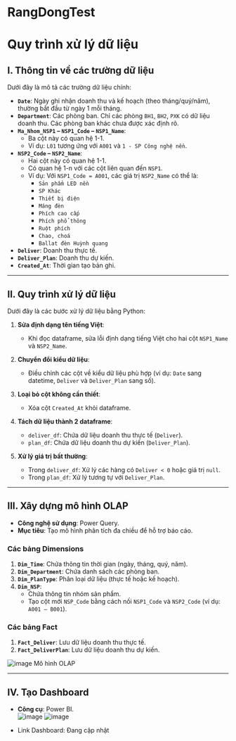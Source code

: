 # RangDongTest
# Quy trình xử lý dữ liệu

## I. Thông tin về các trường dữ liệu
Dưới đây là mô tả các trường dữ liệu chính:

- **`Date`**: Ngày ghi nhận doanh thu và kế hoạch (theo tháng/quý/năm), thường bắt đầu từ ngày 1 mỗi tháng.
- **`Department`**: Các phòng ban. Chỉ các phòng `BH1`, `BH2`, `PXK` có dữ liệu doanh thu. Các phòng ban khác chưa được xác định rõ.
- **`Ma_Nhom_NSP1` – `NSP1_Code` – `NSP1_Name`**:  
  - Ba cột này có quan hệ 1-1.  
  - Ví dụ: `L01` tương ứng với `A001` và `1 - SP Công nghệ nền`.
- **`NSP2_Code` – `NSP2_Name`**:  
  - Hai cột này có quan hệ 1-1.  
  - Có quan hệ 1-n với các cột liên quan đến `NSP1`.  
  - Ví dụ: Với `NSP1_Code = A001`, các giá trị `NSP2_Name` có thể là:  
    - `Sản phẩm LED nền`  
    - `SP Khác`  
    - `Thiết bị điện`  
    - `Máng đèn`  
    - `Phích cao cấp`  
    - `Phích phổ thông`  
    - `Ruột phích`  
    - `Chao, choá`  
    - `Ballat đèn Huỳnh quang`
- **`Deliver`**: Doanh thu thực tế.  
- **`Deliver_Plan`**: Doanh thu dự kiến.  
- **`Created_At`**: Thời gian tạo bản ghi.

---

## II. Quy trình xử lý dữ liệu
Dưới đây là các bước xử lý dữ liệu bằng Python:

1. **Sửa định dạng tên tiếng Việt**:  
   - Khi đọc dataframe, sửa lỗi định dạng tiếng Việt cho hai cột `NSP1_Name` và `NSP2_Name`.

2. **Chuyển đổi kiểu dữ liệu**:  
   - Điều chỉnh các cột về kiểu dữ liệu phù hợp (ví dụ: `Date` sang datetime, `Deliver` và `Deliver_Plan` sang số).

3. **Loại bỏ cột không cần thiết**:  
   - Xóa cột `Created_At` khỏi dataframe.

4. **Tách dữ liệu thành 2 dataframe**:  
   - `deliver_df`: Chứa dữ liệu doanh thu thực tế (`Deliver`).  
   - `plan_df`: Chứa dữ liệu doanh thu dự kiến (`Deliver_Plan`).

5. **Xử lý giá trị bất thường**:  
   - Trong `deliver_df`: Xử lý các hàng có `Deliver < 0` hoặc giá trị `null`.  
   - Trong `plan_df`: Xử lý tương tự với `Deliver_Plan`.

---

## III. Xây dựng mô hình OLAP
- **Công nghệ sử dụng**: Power Query.  
- **Mục tiêu**: Tạo mô hình phân tích đa chiều để hỗ trợ báo cáo.

### Các bảng Dimensions
1. **`Dim_Time`**: Chứa thông tin thời gian (ngày, tháng, quý, năm).  
2. **`Dim_Department`**: Chứa danh sách các phòng ban.  
3. **`Dim_PlanType`**: Phân loại dữ liệu (thực tế hoặc kế hoạch).  
4. **`Dim_NSP`**:  
   - Chứa thông tin nhóm sản phẩm.  
   - Tạo cột mới `NSP_Code` bằng cách nối `NSP1_Code` và `NSP2_Code` (ví dụ: `A001 – B001`).

### Các bảng Fact
1. **`Fact_Deliver`**: Lưu dữ liệu doanh thu thực tế.  
2. **`Fact_DeliverPlan`**: Lưu dữ liệu doanh thu dự kiến.

![image](https://github.com/user-attachments/assets/be21d3bd-e69a-462a-a139-b6279537007e)
Mô hình OLAP

---

## IV. Tạo Dashboard
- **Công cụ**: Power BI.   
  ![image](https://github.com/user-attachments/assets/7e459cb4-3c0f-4d47-a43c-376608ffdb0c)
![image](https://github.com/user-attachments/assets/88a14d14-660d-450a-b112-785fa79cb36c)

- Link Dashboard: Đang cập nhật

